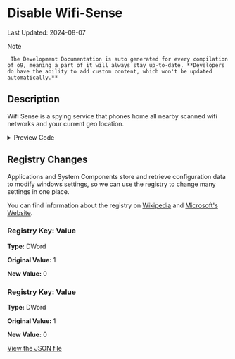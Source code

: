 # Disable Wifi-Sense

Last Updated: 2024-08-07


> [!NOTE]
     The Development Documentation is auto generated for every compilation of o9, meaning a part of it will always stay up-to-date. **Developers do have the ability to add custom content, which won't be updated automatically.**
## Description

Wifi Sense is a spying service that phones home all nearby scanned wifi networks and your current geo location.

<!-- BEGIN CUSTOM CONTENT -->

<!-- END CUSTOM CONTENT -->

<details>
<summary>Preview Code</summary>

```json
{
  "Content": "Disable Wifi-Sense",
  "Description": "Wifi Sense is a spying service that phones home all nearby scanned wifi networks and your current geo location.",
  "category": "Essential Tweaks",
  "panel": "1",
  "Order": "a005_",
  "registry": [
    {
      "Path": "HKLM:\\Software\\Microsoft\\PolicyManager\\default\\WiFi\\AllowWiFiHotSpotReporting",
      "Name": "Value",
      "Type": "DWord",
      "Value": "0",
      "OriginalValue": "1"
    },
    {
      "Path": "HKLM:\\Software\\Microsoft\\PolicyManager\\default\\WiFi\\AllowAutoConnectToWiFiSenseHotspots",
      "Name": "Value",
      "Type": "DWord",
      "Value": "0",
      "OriginalValue": "1"
    }
  ],
  "link": "https://o9-9.github.io/o9/dev/tweaks/Essential-Tweaks/Wifi"
}
```

</details>

## Registry Changes
Applications and System Components store and retrieve configuration data to modify windows settings, so we can use the registry to change many settings in one place.


You can find information about the registry on [Wikipedia](https://www.wikiwand.com/en/Windows_Registry) and [Microsoft's Website](https://learn.microsoft.com/en-us/windows/win32/sysinfo/registry).

### Registry Key: Value

**Type:** DWord

**Original Value:** 1

**New Value:** 0

### Registry Key: Value

**Type:** DWord

**Original Value:** 1

**New Value:** 0



<!-- BEGIN SECOND CUSTOM CONTENT -->

<!-- END SECOND CUSTOM CONTENT -->


[View the JSON file](https://github.com/o9-9/o9/tree/main/config/tweaks.json)

